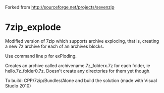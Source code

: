 Forked from http://sourceforge.net/projects/sevenzip

7zip_explode
=============

Modified version of 7zip which supports archive exploding, that is, creating a new 7z archive for each of an archives blocks.

Use command line p for exPloding.

Creates an archive called archivename.7z_folderx.7z for each folder, ie hello.7z_folder0.7z. Doesn't create any directories for them yet though.

To build:
CPP/7zip/Bundles/Alone and build the solution (made with Visual Studio 2010)